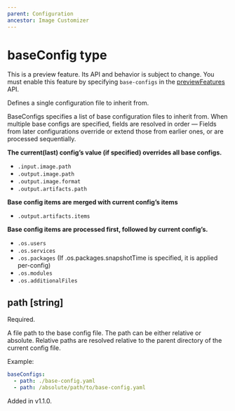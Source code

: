 ```yaml
---
parent: Configuration
ancestor: Image Customizer
---
```


# baseConfig type

This is a preview feature.
Its API and behavior is subject to change.
You must enable this feature by specifying `base-configs` in the
[previewFeatures](./config.md#previewfeatures-string) API.

Defines a single configuration file to inherit from.

BaseConfigs specifies a list of base configuration files to inherit from.
When multiple base configs are specified, fields are resolved in order —
Fields from later configurations override or extend those from earlier ones,
or are processed sequentially.

**The current(last) config’s value (if specified) overrides all base configs.**

- `.input.image.path`  
- `.output.image.path`  
- `.output.image.format`  
- `.output.artifacts.path`

**Base config items are merged with current config’s items**

- `.output.artifacts.items`

**Base config items are processed first, followed by current config’s.**

- `.os.users`
- `.os.services`
- `.os.packages` (If .os.packages.snapshotTime is specified, it is applied per-config)
- `.os.modules`
- `.os.additionalFiles`

## path [string]

Required.

A file path to the base config file. The path can be either relative or absolute.
Relative paths are resolved relative to the parent directory of the current config file.

Example:

```yaml
baseConfigs:
  - path: ./base-config.yaml
  - path: /absolute/path/to/base-config.yaml
```

Added in v1.1.0.
